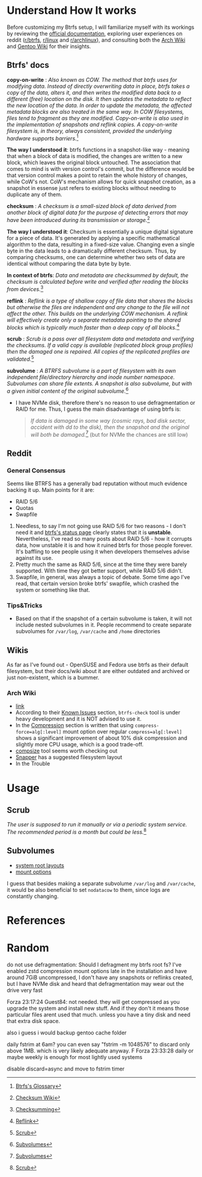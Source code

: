 # Understand How It works
Before customizing my Btrfs setup, I will familiarize myself with its workings by reviewing the [official documentation](https://btrfs.readthedocs.io/en/latest/index.html),
exploring user experiences on reddit ([r/btrfs](https://www.reddit.com/r/btrfs/), [r/linux](https://www.reddit.com/r/linux/) and [r/archlinux](https://www.reddit.com/r/archlinux/)), and consulting both the [Arch Wiki](https://wiki.archlinux.org/title/Btrfs) and [Gentoo Wiki](https://wiki.gentoo.org/wiki/Btrfs) for their insights.

## Btrfs' docs
**copy-on-write**
: *Also known as COW. The method that btrfs uses for modifying data. Instead of directly overwriting data in place,
  btrfs takes a copy of the data, alters it, and then writes the modified data back to a different (free) location
  on the disk. It then updates the metadata to reflect the new location of the data. In order to update the metadata,
  the affected metadata blocks are also treated in the same way. In COW filesystems, files tend to fragment as they
  are modified. Copy-on-write is also used in the implementation of snapshots and reflink copies. A copy-on-write
  filesystem is, in theory, always consistent, provided the underlying hardware supports barriers.*[^1]
  
**The way I understood it**:
  btrfs functions in a snapshot-like way - meaning that when a block of data is modified, the changes are written to
  a new block, which leaves the original block untouched. The association that comes to mind is with version
  control's commit, but the difference would be that version control makes a point to retain the whole history of
  changes, while CoW's not. CoW's mechanism allows for quick snapshot creation, as a snapshot in essense just
  refers to existing blocks without needing to duplicate any of them.

**checksum**
: *A checksum is a small-sized block of data derived from another block of digital data for the purpose of detecting
  errors that may have been introduced during its transmission or storage.*[^2]

**The way I understood it**:
  Checksum is essentially a unique digital signature for a piece of data. It's generated by applying a specific
  mathematical algorithm to the data, resulting in a fixed-size value. Changing even a single byte in the data
  leads to a dramatically different checksum. Thus, by comparing checksums, one can determine whether two sets
  of data are identical without comparing the data byte by byte.

**In context of btrfs**:
*Data and metadata are checksummed by default, the checksum is calculated before write and verified after reading the blocks from devices.*[^3]

**reflink**
: *Reflink is a type of shallow copy of file data that shares the blocks but otherwise the files are independent
  and any change to the file will not affect the other. This builds on the underlying COW mechanism. A reflink
  will effectively create only a separate metadata pointing to the shared blocks which is typically much faster
  than a deep copy of all blocks.*[^4]

**scrub**
: *Scrub is a pass over all filesystem data and metadata and verifying the checksums. If a valid copy is
  available (replicated block group profiles) then the damaged one is repaired. All copies of the replicated
  profiles are validated.*[^5]

**subvolume**
: *A BTRFS subvolume is a part of filesystem with its own independent file/directory hierarchy and inode
  number namespace. Subvolumes can share file extents. A snapshot is also subvolume, but with a given initial
  content of the original subvolume.*[^6] 

* I have NVMe disk, therefore there's no reason to use defragmentation or RAID for me. Thus, I guess the main disadvantage of using btrfs is:
  >*If data is damaged in some way (cosmic rays, bad disk sector, accident with dd to the disk), then the snapshot and the original will both be damaged.*[^6]
(but for NVMe the chances are still low)

## Reddit
### General Consensus
Seems like BTRFS has a generally bad reputation without much evidence backing it up.
Main points for it are:
* RAID 5/6
* Quotas
* Swapfile

1. Needless, to say I'm not going use RAID 5/6 for two reasons - I don't need it and [btrfs's status page](https://btrfs.readthedocs.io/en/latest/Status.html) clearly states that it is **unstable**. Nevertheless, I've read so many posts about RAID 5/6 - how it corrupts data, how unstable it is and how it ruined btrfs for those people forever. It's baffling to see people using it when developers themselves advise against its use.
2. Pretty much the same as RAID 5/6, since at the time they were barely supported. With time they got better support, while RAID 5/6 didn't.
3. Swapfile, in general, was always a topic of debate. Some time ago I've read, that certain version broke btrfs' swapfile, which crashed the system or something like that.

### Tips&Tricks
* Based on that if the snapshot of a certain subvolume is taken, it will not include nested subvolumes in it. People recommend to create separate subvolumes for `/var/log`, `/var/cache` and `/home` directories

## Wikis
As far as I've found out - OpenSUSE and Fedora use btrfs as their default filesystem, but their docs/wiki about it are either outdated and archived or just non-existent, which is a bummer.

### Arch Wiki
* [link](https://wiki.archlinux.org/title/Btrfs)
* According to their [Known Issues](https://wiki.archlinux.org/title/Btrfs#Known_issues) section, `btrfs-check` tool is under heavy development and it is NOT advised to use it.
* In the [Compression](https://wiki.archlinux.org/title/Btrfs#Compression) section is written that using `compress-force=alg[:level]` mount option over regular `compress=alg[:level]` shows a significant improvement of about 10% disk compression and slightly more CPU usage, which is a good trade-off.
* [compsize](https://wiki.archlinux.org/title/Btrfs#View_compression_types_and_ratios) tool seems worth checking out
* [Snapper](https://wiki.archlinux.org/title/Snapper#Suggested_filesystem_layout) has a suggested filesystem layout
* In the Trouble

# Usage
## Scrub
*The user is supposed to run it manually or via a periodic system service. The recommended period is a month but could be less.*[^5]

## Subvolumes
* [system root layouts](https://btrfs.readthedocs.io/en/latest/Subvolumes.html#case-study-system-root-layouts)
* [mount options](https://btrfs.readthedocs.io/en/latest/Subvolumes.html#mount-options)

I guess that besides making a separate subvolume `/var/log` and `/var/cache`, it would be also beneficial to set
`nodatacow` to them, since logs are constantly changing. 
  


# References
[^1]: [Btrfs's Glossary](https://btrfs.readthedocs.io/en/latest/Glossary.html)
[^2]: [Checksum Wiki](https://en.wikipedia.org/wiki/Checksum)
[^3]: [Checksumming](https://btrfs.readthedocs.io/en/latest/Checksumming.html)
[^4]: [Reflink](https://btrfs.readthedocs.io/en/latest/Reflink.html)
[^5]: [Scrub](https://btrfs.readthedocs.io/en/latest/Scrub.html)
[^6]: [Subvolumes](https://btrfs.readthedocs.io/en/latest/Subvolumes.html)



# Random
do not use defragmentation:
Should I defragment my btrfs root fs? I've enabled zstd compression mount options late in the installation and have around 7GiB uncompressed, I don't have any snapshots or reflinks created, but I have NVMe disk and heard that defragmentation may wear out the drive very fast

Forza 23:17:24
Guest84: not needed. they will get compressed as you upgrade the system and install new stuff. And if they don't it means those particular files arent used that much.
unless you have a tiny disk and need that extra disk space.


also i guess i would backup gentoo cache folder

daily fstrim at 6am? you can even say "fstrim -m 1048576" to discard only above 1MB.
which is very likely adequate anyway.
F
Forza 23:33:28
daily or maybe weekly is enough for most lightly used systems


disable discard=async and move to fstrim timer
